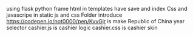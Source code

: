 using flask python frame 
html in templates 
have save and index
Css and javascripe in static
js and css Folder  introduce https://codepen.io/not0000/pen/KvvGjr is make Republic of China year selector 
cashier.js is cashier logic
cashier.css is cashier skin
